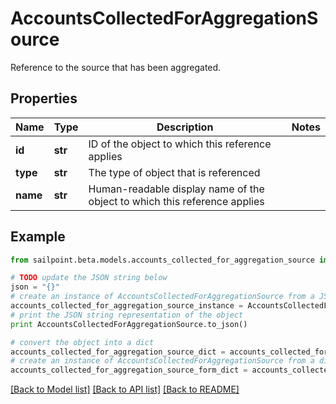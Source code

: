 # AccountsCollectedForAggregationSource

Reference to the source that has been aggregated.

## Properties

Name | Type | Description | Notes
------------ | ------------- | ------------- | -------------
**id** | **str** | ID of the object to which this reference applies | 
**type** | **str** | The type of object that is referenced | 
**name** | **str** | Human-readable display name of the object to which this reference applies | 

## Example

```python
from sailpoint.beta.models.accounts_collected_for_aggregation_source import AccountsCollectedForAggregationSource

# TODO update the JSON string below
json = "{}"
# create an instance of AccountsCollectedForAggregationSource from a JSON string
accounts_collected_for_aggregation_source_instance = AccountsCollectedForAggregationSource.from_json(json)
# print the JSON string representation of the object
print AccountsCollectedForAggregationSource.to_json()

# convert the object into a dict
accounts_collected_for_aggregation_source_dict = accounts_collected_for_aggregation_source_instance.to_dict()
# create an instance of AccountsCollectedForAggregationSource from a dict
accounts_collected_for_aggregation_source_form_dict = accounts_collected_for_aggregation_source.from_dict(accounts_collected_for_aggregation_source_dict)
```
[[Back to Model list]](../README.md#documentation-for-models) [[Back to API list]](../README.md#documentation-for-api-endpoints) [[Back to README]](../README.md)


